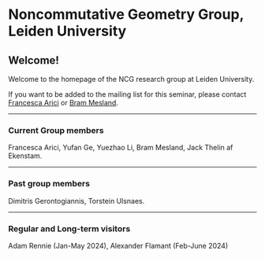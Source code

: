 <head>
    <script src="https://cdn.mathjax.org/mathjax/latest/MathJax.js?config=TeX-AMS-MML_HTMLorMML" type="text/javascript"></script>
    <script type="text/x-mathjax-config">
        MathJax.Hub.Config({
            tex2jax: {
            skipTags: ['script', 'noscript', 'style', 'textarea', 'pre'],
            inlineMath: [['$','$']]
            }
        });
    </script>
</head>

# Noncommutative Geometry Group, Leiden University

## Welcome!

Welcome to the homepage of the NCG research group at Leiden University. 

If you want to be added to the mailing list for this seminar, please contact [Francesca Arici](https://pub.math.leidenuniv.nl/~aricif2/) or [Bram Mesland](https://pub.math.leidenuniv.nl/~meslandb2/).

---
### Current Group members

Francesca Arici,
Yufan Ge,
Yuezhao Li,
Bram Mesland,
Jack Thelin af Ekenstam.

---
### Past group members

Dimitris Gerontogiannis, Torstein Ulsnaes.

---
### Regular and Long-term visitors
Adam Rennie (Jan-May 2024), Alexander Flamant (Feb-June 2024)



